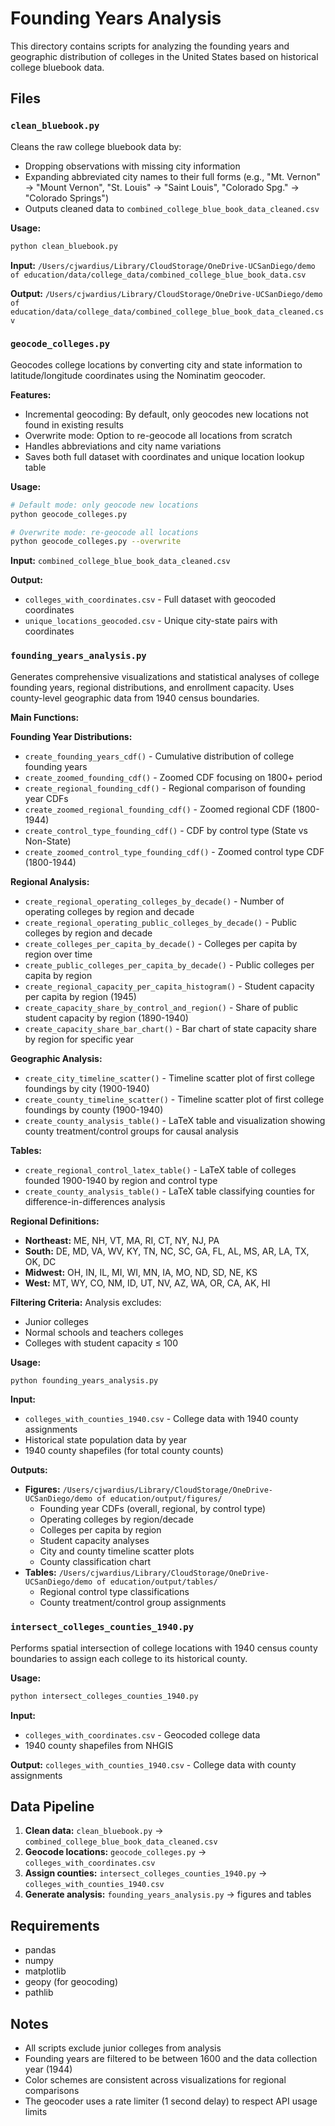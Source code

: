 # Founding Years Analysis

This directory contains scripts for analyzing the founding years and geographic distribution of colleges in the United States based on historical college bluebook data.

## Files

### `clean_bluebook.py`
Cleans the raw college bluebook data by:
- Dropping observations with missing city information
- Expanding abbreviated city names to their full forms (e.g., "Mt. Vernon" → "Mount Vernon", "St. Louis" → "Saint Louis", "Colorado Spg." → "Colorado Springs")
- Outputs cleaned data to `combined_college_blue_book_data_cleaned.csv`

**Usage:**
```bash
python clean_bluebook.py
```

**Input:** `/Users/cjwardius/Library/CloudStorage/OneDrive-UCSanDiego/demo of education/data/college_data/combined_college_blue_book_data.csv`

**Output:** `/Users/cjwardius/Library/CloudStorage/OneDrive-UCSanDiego/demo of education/data/college_data/combined_college_blue_book_data_cleaned.csv`

### `geocode_colleges.py`
Geocodes college locations by converting city and state information to latitude/longitude coordinates using the Nominatim geocoder.

**Features:**
- Incremental geocoding: By default, only geocodes new locations not found in existing results
- Overwrite mode: Option to re-geocode all locations from scratch
- Handles abbreviations and city name variations
- Saves both full dataset with coordinates and unique location lookup table

**Usage:**
```bash
# Default mode: only geocode new locations
python geocode_colleges.py

# Overwrite mode: re-geocode all locations
python geocode_colleges.py --overwrite
```

**Input:** `combined_college_blue_book_data_cleaned.csv`

**Output:**
- `colleges_with_coordinates.csv` - Full dataset with geocoded coordinates
- `unique_locations_geocoded.csv` - Unique city-state pairs with coordinates

### `founding_years_analysis.py`
Generates comprehensive visualizations and statistical analyses of college founding years, regional distributions, and enrollment capacity. Uses county-level geographic data from 1940 census boundaries.

**Main Functions:**

**Founding Year Distributions:**
- `create_founding_years_cdf()` - Cumulative distribution of college founding years
- `create_zoomed_founding_cdf()` - Zoomed CDF focusing on 1800+ period
- `create_regional_founding_cdf()` - Regional comparison of founding year CDFs
- `create_zoomed_regional_founding_cdf()` - Zoomed regional CDF (1800-1944)
- `create_control_type_founding_cdf()` - CDF by control type (State vs Non-State)
- `create_zoomed_control_type_founding_cdf()` - Zoomed control type CDF (1800-1944)

**Regional Analysis:**
- `create_regional_operating_colleges_by_decade()` - Number of operating colleges by region and decade
- `create_regional_operating_public_colleges_by_decade()` - Public colleges by region and decade
- `create_colleges_per_capita_by_decade()` - Colleges per capita by region over time
- `create_public_colleges_per_capita_by_decade()` - Public colleges per capita by region
- `create_regional_capacity_per_capita_histogram()` - Student capacity per capita by region (1945)
- `create_capacity_share_by_control_and_region()` - Share of public student capacity by region (1890-1940)
- `create_capacity_share_bar_chart()` - Bar chart of state capacity share by region for specific year

**Geographic Analysis:**
- `create_city_timeline_scatter()` - Timeline scatter plot of first college foundings by city (1900-1940)
- `create_county_timeline_scatter()` - Timeline scatter plot of first college foundings by county (1900-1940)
- `create_county_analysis_table()` - LaTeX table and visualization showing county treatment/control groups for causal analysis

**Tables:**
- `create_regional_control_latex_table()` - LaTeX table of colleges founded 1900-1940 by region and control type
- `create_county_analysis_table()` - LaTeX table classifying counties for difference-in-differences analysis

**Regional Definitions:**
- **Northeast:** ME, NH, VT, MA, RI, CT, NY, NJ, PA
- **South:** DE, MD, VA, WV, KY, TN, NC, SC, GA, FL, AL, MS, AR, LA, TX, OK, DC
- **Midwest:** OH, IN, IL, MI, WI, MN, IA, MO, ND, SD, NE, KS
- **West:** MT, WY, CO, NM, ID, UT, NV, AZ, WA, OR, CA, AK, HI

**Filtering Criteria:**
Analysis excludes:
- Junior colleges
- Normal schools and teachers colleges
- Colleges with student capacity ≤ 100

**Usage:**
```bash
python founding_years_analysis.py
```

**Input:**
- `colleges_with_counties_1940.csv` - College data with 1940 county assignments
- Historical state population data by year
- 1940 county shapefiles (for total county counts)

**Outputs:**
- **Figures:** `/Users/cjwardius/Library/CloudStorage/OneDrive-UCSanDiego/demo of education/output/figures/`
  - Founding year CDFs (overall, regional, by control type)
  - Operating colleges by region/decade
  - Colleges per capita by region
  - Student capacity analyses
  - City and county timeline scatter plots
  - County classification chart
- **Tables:** `/Users/cjwardius/Library/CloudStorage/OneDrive-UCSanDiego/demo of education/output/tables/`
  - Regional control type classifications
  - County treatment/control group assignments

### `intersect_colleges_counties_1940.py`
Performs spatial intersection of college locations with 1940 census county boundaries to assign each college to its historical county.

**Usage:**
```bash
python intersect_colleges_counties_1940.py
```

**Input:**
- `colleges_with_coordinates.csv` - Geocoded college data
- 1940 county shapefiles from NHGIS

**Output:** `colleges_with_counties_1940.csv` - College data with county assignments

## Data Pipeline

1. **Clean data:** `clean_bluebook.py` → `combined_college_blue_book_data_cleaned.csv`
2. **Geocode locations:** `geocode_colleges.py` → `colleges_with_coordinates.csv`
3. **Assign counties:** `intersect_colleges_counties_1940.py` → `colleges_with_counties_1940.csv`
4. **Generate analysis:** `founding_years_analysis.py` → figures and tables

## Requirements

- pandas
- numpy
- matplotlib
- geopy (for geocoding)
- pathlib

## Notes

- All scripts exclude junior colleges from analysis
- Founding years are filtered to be between 1600 and the data collection year (1944)
- Color schemes are consistent across visualizations for regional comparisons
- The geocoder uses a rate limiter (1 second delay) to respect API usage limits
